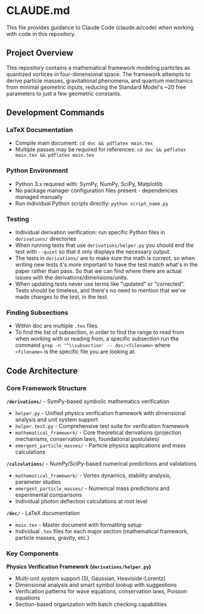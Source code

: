 # CLAUDE.md

This file provides guidance to Claude Code (claude.ai/code) when working with code in this repository.

## Project Overview

This repository contains a mathematical framework modeling particles as quantized vortices in four-dimensional space. The framework attempts to derive particle masses, gravitational phenomena, and quantum mechanics from minimal geometric inputs, reducing the Standard Model's ~20 free parameters to just a few geometric constants.

## Development Commands

### LaTeX Documentation
- Compile main document: `cd doc && pdflatex main.tex`
- Multiple passes may be required for references: `cd doc && pdflatex main.tex && pdflatex main.tex`

### Python Environment
- Python 3.x required with: SymPy, NumPy, SciPy, Matplotlib
- No package manager configuration files present - dependencies managed manually
- Run individual Python scripts directly: `python script_name.py`

### Testing
- Individual derivation verification: run specific Python files in `derivations/` directories
- When running tests that use `derivations/helper.py` you should end the test with `--quiet` so that it only displays the necessary output.
- The tests in `derivations/` are to make sure the math is correct, so when writing new tests it's more important to have the test match what's in the paper rather than pass. So that we can find where there are actual issues with the derivations/dimensions/units.
- When updating tests never use terms like "updated" or "corrected". Tests should be timeless, and there's no need to mention that we've made changes to the test, in the test.

### Finding Subsections
- Within doc are multiple `.tex` files.
- To find the list of subsection, in order to find the range to read from when working with or reading from, a specific subsection run the command `grep -n '^\\subsection' -- doc/<filename>` where `<filename>` is the specific file you are looking at.

## Code Architecture

### Core Framework Structure

**`/derivations/`** - SymPy-based symbolic mathematics verification
- `helper.py` - Unified physics verification framework with dimensional analysis and unit system support
- `helper.test.py` - Comprehensive test suite for verification framework
- `mathematical_framework/` - Core theoretical derivations (projection mechanisms, conservation laws, foundational postulates)
- `emergent_particle_masses/` - Particle physics applications and mass calculations

**`/calculations/`** - NumPy/SciPy-based numerical predictions and validations
- `mathematical_framework/` - Vortex dynamics, stability analysis, parameter studies
- `emergent_particle_masses/` - Numerical mass predictions and experimental comparisons
- Individual photon deflection calculations at root level

**`/doc/`** - LaTeX documentation
- `main.tex` - Master document with formatting setup
- Individual `.tex` files for each major section (mathematical framework, particle masses, gravity, etc.)

### Key Components

**Physics Verification Framework (`derivations/helper.py`)**
- Multi-unit system support (SI, Gaussian, Heaviside-Lorentz)
- Dimensional analysis and smart symbol lookup with suggestions
- Verification patterns for wave equations, conservation laws, Poisson equations
- Section-based organization with batch checking capabilities
